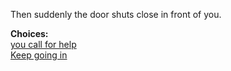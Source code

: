 Then suddenly the door shuts close in front of you.

**Choices:**  
[you call for help](s2-jwere.md)  
[Keep going in](s1-yhs.md)